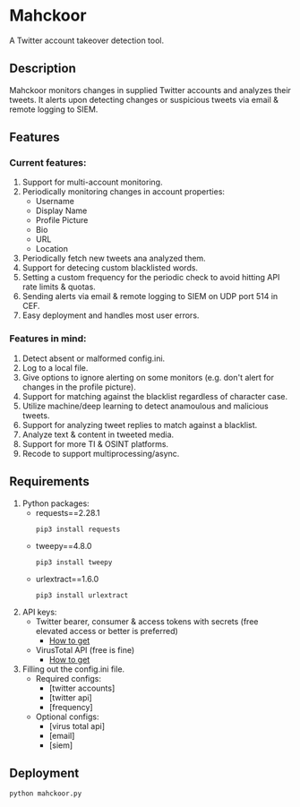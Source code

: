 # Mahckoor
A Twitter account takeover detection tool.
## Description
Mahckoor monitors changes in supplied Twitter accounts and analyzes their tweets. It alerts upon detecting changes or suspicious tweets via email & remote logging to SIEM.  
## Features
### Current features:
1. Support for multi-account monitoring.
2. Periodically monitoring changes in account properties:
   - Username
   - Display Name
   - Profile Picture
   - Bio
   - URL
   - Location  
3. Periodically fetch new tweets ana analyzed them.
4. Support for detecing custom blacklisted words.
5. Setting a custom frequency for the periodic check to avoid hitting API rate limits & quotas.
6. Sending alerts via email & remote logging to SIEM on UDP port 514 in CEF.
7. Easy deployment and handles most user errors.  
### Features in mind:
1. Detect absent or malformed config.ini.
2. Log to a local file.
3. Give options to ignore alerting on some monitors (e.g. don't alert for changes in the profile picture).
4. Support for matching against the blacklist regardless of character case.
5. Utilize machine/deep learning to detect anamoulous and malicious tweets.
6. Support for analyzing tweet replies to match against a blacklist.
7. Analyze text & content in tweeted media.
8. Support for more TI & OSINT platforms.
9. Recode to support multiprocessing/async.
## Requirements
1. Python packages:
   - requests==2.28.1
      ```
      pip3 install requests
      ```
   - tweepy==4.8.0
      ```
      pip3 install tweepy
      ```
   - urlextract==1.6.0
      ```
      pip3 install urlextract
      ```
2. API keys:
   - Twitter bearer, consumer & access tokens with secrets (free elevated access or better is preferred)
      - [How to get](https://developer.twitter.com/en/docs/tutorials/step-by-step-guide-to-making-your-first-request-to-the-twitter-api-v2)
   - VirusTotal API (free is fine)
      - [How to get](https://support.virustotal.com/hc/en-us/articles/115002088769-Please-give-me-an-API-key)
3. Filling out the config.ini file.
   - Required configs:
      - [twitter accounts]
      - [twitter api]
      - [frequency]
   - Optional configs:
      - [virus total api]
      - [email]
      - [siem]
## Deployment
   ```
   python mahckoor.py
   ```
